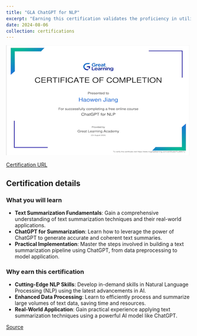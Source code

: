 ```yaml
---
title: "GLA ChatGPT for NLP"
excerpt: "Earning this certification validates the proficiency in utilizing ChatGPT for text summarization, showcasing understanding of NLP fundamentals and capacity to develop practical solutions for various industries.<br/><img src='/images/gla-chatgpt-for-nlp.png'>"
date: 2024-08-06
collection: certifications
---
```


![](/images/gla-chatgpt-for-nlp.png)

[Certification URL](https://www.mygreatlearning.com/certificate/FUJMXITJ)

## Certification details

### What you will learn

- **Text Summarization Fundamentals**: Gain a comprehensive understanding of text summarization techniques and their real-world applications.
- **ChatGPT for Summarization**: Learn how to leverage the power of ChatGPT to generate accurate and coherent text summaries.
- **Practical Implementation**: Master the steps involved in building a text summarization pipeline using ChatGPT, from data preprocessing to model application.

### Why earn this certification

- **Cutting-Edge NLP Skills**: Develop in-demand skills in Natural Language Processing (NLP) using the latest advancements in AI.
- **Enhanced Data Processing**: Learn to efficiently process and summarize large volumes of text data, saving time and resources.
- **Real-World Application**: Gain practical experience applying text summarization techniques using a powerful AI model like ChatGPT.

[Source](https://www.mygreatlearning.com/academy/learn-for-free/courses/chatgpt-for-nlp)
